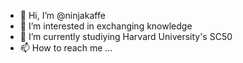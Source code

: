 - 👋 Hi, I’m @ninjakaffe
- 👀 I’m interested in exchanging knowledge 
- 🌱 I’m currently studiying Harvard University's SC50
- 📫 How to reach me ...

<!---
ninjakaffe/ninjakaffe is a ✨ special ✨ repository because its `README.md` (this file) appears on your GitHub profile.
You can click the Preview link to take a look at your changes.
--->
